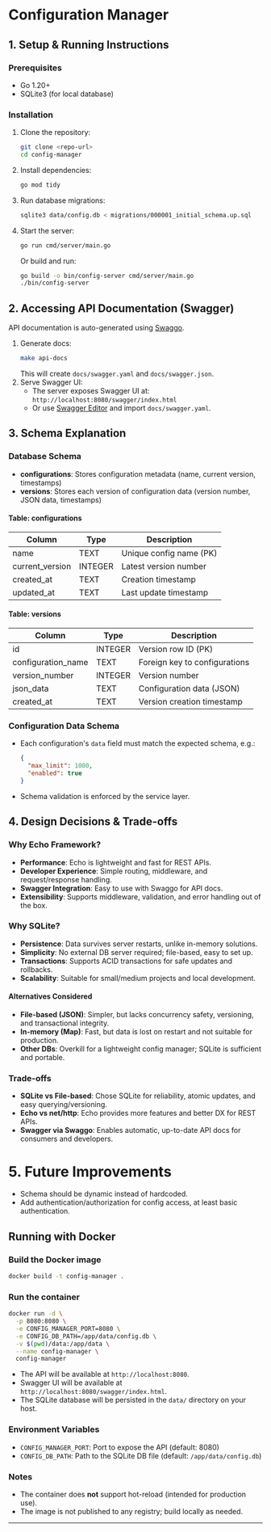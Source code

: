 # Configuration Manager

## 1. Setup & Running Instructions

### Prerequisites
- Go 1.20+
- SQLite3 (for local database)

### Installation
1. Clone the repository:
   ```sh
   git clone <repo-url>
   cd config-manager
   ```
2. Install dependencies:
   ```sh
   go mod tidy
   ```
3. Run database migrations:
   ```sh
   sqlite3 data/config.db < migrations/000001_initial_schema.up.sql
   ```
4. Start the server:
   ```sh
   go run cmd/server/main.go
   ```
   Or build and run:
   ```sh
   go build -o bin/config-server cmd/server/main.go
   ./bin/config-server
   ```

## 2. Accessing API Documentation (Swagger)

API documentation is auto-generated using [Swaggo](https://github.com/swaggo/swag).

1. Generate docs:
   ```sh
   make api-docs
   ```
   This will create `docs/swagger.yaml` and `docs/swagger.json`.
2. Serve Swagger UI:
   - The server exposes Swagger UI at: `http://localhost:8080/swagger/index.html`
   - Or use [Swagger Editor](https://editor.swagger.io/) and import `docs/swagger.yaml`.

## 3. Schema Explanation

### Database Schema
- **configurations**: Stores configuration metadata (name, current version, timestamps)
- **versions**: Stores each version of configuration data (version number, JSON data, timestamps)

#### Table: configurations
| Column         | Type    | Description                       |
| -------------- | ------- | --------------------------------- |
| name           | TEXT    | Unique config name (PK)           |
| current_version| INTEGER | Latest version number             |
| created_at     | TEXT    | Creation timestamp                |
| updated_at     | TEXT    | Last update timestamp             |

#### Table: versions
| Column             | Type    | Description                       |
| ------------------ | ------- | --------------------------------- |
| id                 | INTEGER | Version row ID (PK)               |
| configuration_name | TEXT    | Foreign key to configurations     |
| version_number     | INTEGER | Version number                    |
| json_data          | TEXT    | Configuration data (JSON)         |
| created_at         | TEXT    | Version creation timestamp        |

### Configuration Data Schema
- Each configuration's `data` field must match the expected schema, e.g.:
  ```json
  {
    "max_limit": 1000,
    "enabled": true
  }
  ```
- Schema validation is enforced by the service layer.

## 4. Design Decisions & Trade-offs

### Why Echo Framework?
- **Performance**: Echo is lightweight and fast for REST APIs.
- **Developer Experience**: Simple routing, middleware, and request/response handling.
- **Swagger Integration**: Easy to use with Swaggo for API docs.
- **Extensibility**: Supports middleware, validation, and error handling out of the box.

### Why SQLite?
- **Persistence**: Data survives server restarts, unlike in-memory solutions.
- **Simplicity**: No external DB server required; file-based, easy to set up.
- **Transactions**: Supports ACID transactions for safe updates and rollbacks.
- **Scalability**: Suitable for small/medium projects and local development.

#### Alternatives Considered
- **File-based (JSON)**: Simpler, but lacks concurrency safety, versioning, and transactional integrity.
- **In-memory (Map)**: Fast, but data is lost on restart and not suitable for production.
- **Other DBs**: Overkill for a lightweight config manager; SQLite is sufficient and portable.

### Trade-offs
- **SQLite vs File-based**: Chose SQLite for reliability, atomic updates, and easy querying/versioning.
- **Echo vs net/http**: Echo provides more features and better DX for REST APIs.
- **Swagger via Swaggo**: Enables automatic, up-to-date API docs for consumers and developers.

# 5. Future Improvements
- Schema should be dynamic instead of hardcoded.
- Add authentication/authorization for config access, at least basic authentication.

## Running with Docker

### Build the Docker image
```sh
docker build -t config-manager .
```

### Run the container
```sh
docker run -d \
  -p 8080:8080 \
  -e CONFIG_MANAGER_PORT=8080 \
  -e CONFIG_DB_PATH=/app/data/config.db \
  -v $(pwd)/data:/app/data \
  --name config-manager \
  config-manager
```
- The API will be available at `http://localhost:8080`.
- Swagger UI will be available at `http://localhost:8080/swagger/index.html`.
- The SQLite database will be persisted in the `data/` directory on your host.

### Environment Variables
- `CONFIG_MANAGER_PORT`: Port to expose the API (default: 8080)
- `CONFIG_DB_PATH`: Path to the SQLite DB file (default: `/app/data/config.db`)

### Notes
- The container does **not** support hot-reload (intended for production use).
- The image is not published to any registry; build locally as needed.

---

